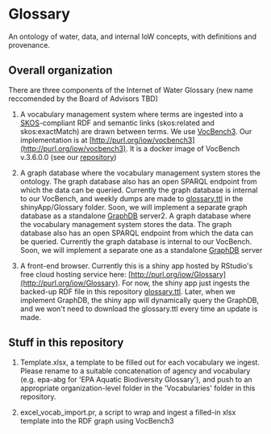# Glossary
An ontology of water, data, and internal IoW concepts, with definitions and provenance.

## Overall organization

There are three components of the Internet of Water Glossary (new name reccomended by the Board of Advisors TBD)

1. A vocabulary management system where terms are ingested into a [SKOS](https://www.w3.org/2004/02/skos/)-compliant RDF and semantic links (skos:related and skos:exactMatch) are drawn between terms. We use [VocBench3](http://vocbench.uniroma2.it/). Our implementation is at [http://purl.org/iow/vocbench3](http://purl.org/iow/vocbench3). It is a docker image of VocBench v.3.6.0.0 (see our [repository](https://github.com/internetofwater/docker-vocbench3))

2. A graph database where the vocabulary management system stores the ontology. The graph database also has an open SPARQL endpoint from which the data can be queried. Currently the graph database is internal to our VocBench, and weekly dumps are made to [glossary.ttl](https://github.com/internetofwater/Glossary/blob/master/shinyApp/Glossary/glossary.ttl) in the shinyApp/Glossary folder. Soon, we will implement a separate graph database as a standalone [GraphDB]() server2. A graph database where the vocabulary management system stores the data. The graph database also has an open SPARQL endpoint from which the data can be queried. Currently the graph database is internal to our VocBench. Soon, we will implement a separate one as a standalone [GraphDB](http://graphdb.ontotext.com/) server

3. A front-end browser. Currently this is a shiny app hosted by RStudio's free cloud hosting service here: [http://purl.org/iow/Glossary](http://purl.org/iow/Glossary). For now, the shiny app just ingests the backed-up RDF file in this repository [glossary.ttl](https://github.com/internetofwater/Glossary/blob/master/shinyApp/Glossary/glossary.ttl). Later, when we implement GraphDB, the shiny app will dynamically query the GraphDB, and we won't need to download the glossary.ttl every time an update is made.

## Stuff in this repository

1. Template.xlsx, a template to be filled out for each vocabulary we ingest. Please rename to a suitable concatenation of agency and vocabulary (e.g. epa-abg for 'EPA Aquatic Biodiversity Glossary'), and push to an appropriate organization-level folder in the 'Vocabularies' folder in this repository.

2. excel_vocab_import.pr, a script to wrap and ingest a filled-in xlsx template into the RDF graph using VocBench3
